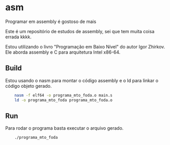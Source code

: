 # asm
Programar em assembly é gostoso de mais

Este é um repositório de estudos de assembly, sei que tem muita coisa errada kkkk.

Estou utilizando o livro "Programação em Baixo Nível" do autor Igor Zhirkov. Ele aborda assembly e C para arquitetura Intel x86-64.

## Build
Estou usando o nasm para montar o código assembly e o ld para linkar o código objeto gerado.

```bash
    nasm -f elf64 -o programa_mto_foda.o main.s
    ld -o programa_mto_foda programa_mto_foda.o
```

## Run
Para rodar o programa basta executar o arquivo gerado.

```bash
    ./programa_mto_foda
```